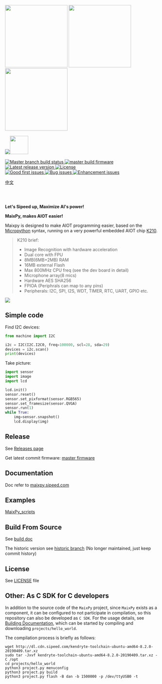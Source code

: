 <img width=205 src="02_1200x1200.webp">
<img width=205 src="a1_a81d3835-03a5-4774-ba48-93948e88853a.webp">


<img width=205 src="assets/image/maixpy.png">

<br />
<br />


<div class="title_pic">
    <img src="assets/image/micropython.png"><img src="assets/image/icon_sipeed2.png"  height="60">
</div>

<br />

<a href="https://travis-ci.org/sipeed/MaixPy">
    <img src="https://travis-ci.org/sipeed/MaixPy.svg?branch=master" alt="Master branch build status" />
</a>
<a href="http://dl.sipeed.com/MAIX/MaixPy/release/master/">
    <img src="https://img.shields.io/badge/build-master-ff69b4.svg" alt="master build firmware" />
</a>
<a href="https://github.com/sipeed/MaixPy/releases">
    <img src="https://img.shields.io/github/release/sipeed/maixpy.svg" alt="Latest release version" />
</a>
<a href="https://github.com/sipeed/MaixPy/blob/master/LICENSE.md">
    <img src="https://img.shields.io/badge/license-Apache%20v2.0-orange.svg" alt="License" />
</a>

<br />

<a href="https://github.com/sipeed/MaixPy/issues?utf8=%E2%9C%93&q=is%3Aissue+label%3A%22good+first+issue%22">
    <img src="https://img.shields.io/github/issues/sipeed/maixpy/good%20first%20issue.svg" alt="Good first issues" />
</a>
<a href="https://github.com/sipeed/MaixPy/issues?q=is%3Aopen+is%3Aissue+label%3Abug">
    <img src="https://img.shields.io/github/issues/sipeed/maixpy/bug.svg" alt="Bug issues" />
</a>
<a href="https://github.com/sipeed/MaixPy/issues?q=is%3Aissue+is%3Aopen+label%3Aenhancement">
    <img src="https://img.shields.io/github/issues/sipeed/maixpy/enhancement.svg" alt="Enhancement issues" />
</a>



<br />

[中文](README_ZH.md)

<br />
<br />

**Let's Sipeed up, Maximize AI's power!**

**MaixPy, makes AIOT easier!**

Maixpy is designed to make AIOT programming easier, based on the [Micropython](http://www.micropython.org) syntax, running on a very powerful embedded AIOT chip [K210](https://kendryte.com).
> K210 brief: 
> * Image Recognition with hardware acceleration
> * Dual core with FPU
> * 8MB(6MB+2MB) RAM
> * 16MB external Flash
> * Max 800MHz CPU freq (see the dev board in detail)
> * Microphone array(8 mics)
> * Hardware AES SHA256
> * FPIOA (Periphrals can map to any pins)
> * Peripherals: I2C, SPI, I2S, WDT, TIMER, RTC, UART, GPIO etc.

![](assets/image/maix_bit.png)

## Simple code

Find I2C devices:

```python
from machine import I2C

i2c = I2C(I2C.I2C0, freq=100000, scl=28, sda=29)
devices = i2c.scan()
print(devices)
```

Take picture:

```python
import sensor
import image
import lcd

lcd.init()
sensor.reset()
sensor.set_pixformat(sensor.RGB565)
sensor.set_framesize(sensor.QVGA)
sensor.run(1)
while True:
    img=sensor.snapshot()
    lcd.display(img)
```

## Release

See [Releases page](https://github.com/sipeed/MaixPy/releases)

Get latest commit firmware: [master firmware](http://dl.sipeed.com/MAIX/MaixPy/release/master/)

## Documentation

Doc refer to [maixpy.sipeed.com](https://maixpy.sipeed.com)

## Examples

[MaixPy_scripts](https://github.com/sipeed/MaixPy_scripts)

## Build From Source

See [build doc](build.md)

The historic version see [historic branch](https://github.com/sipeed/MaixPy/tree/historic) (No longer maintained, just keep commit history)

## License

See [LICENSE](LICENSE.md) file


## Other: As C SDK for C developers


In addition to the source code of the `MaixPy` project, since `MaixPy` exists as a component, it can be configured to not participate in compilation, so this repository can also be developed as `C SDK`. For the usage details, see [Building Documentation](build.md), which can be started by compiling and downloading `projects/hello_world`.

The compilation process is briefly as follows:

```
wget http://dl.cdn.sipeed.com/kendryte-toolchain-ubuntu-amd64-8.2.0-20190409.tar.xz
sudo tar -Jxvf kendryte-toolchain-ubuntu-amd64-8.2.0-20190409.tar.xz -C /opt
cd projects/hello_world
python3 project.py menuconfig
python3 project.py build
python3 project.py flash -B dan -b 1500000 -p /dev/ttyUSB0 -t
```


